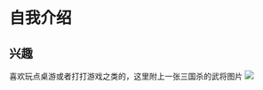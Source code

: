 # 自我介绍
## 兴趣
喜欢玩点桌游或者打打游戏之类的，这里附上一张三国杀的武将图片
![](https://baike.baidu.com/pic/%E7%94%84%E5%A7%AC/9344245/0/810a19d8bc3eb13533fabf9cfe4ebfd3fd1f4134eece?fr=lemma&fromModule=lemma_content-image)
